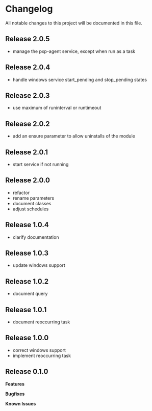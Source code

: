 # Changelog

All notable changes to this project will be documented in this file.

## Release 2.0.5

- manage the pxp-agent service, except when run as a task

## Release 2.0.4

- handle windows service start_pending and stop_pending states

## Release 2.0.3

- use maximum of runinterval or runtimeout

## Release 2.0.2

- add an ensure parameter to allow uninstalls of the module

## Release 2.0.1

- start service if not running

## Release 2.0.0

- refactor
- rename parameters
- document classes
- adjust schedules

## Release 1.0.4

- clarify documentation

## Release 1.0.3

- update windows support

## Release 1.0.2

- document query

## Release 1.0.1

- document reoccurring task

## Release 1.0.0

- correct windows support
- implement reoccurring task

## Release 0.1.0

**Features**

**Bugfixes**

**Known Issues**
